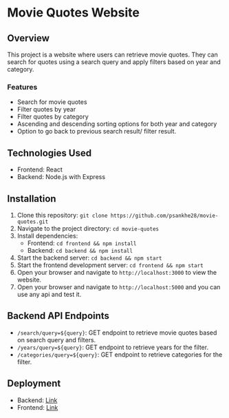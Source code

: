 # Movie Quotes Website

## Overview
This project is a website where users can retrieve movie quotes. They can search for quotes using a search query and apply filters based on year and category.

### Features
- Search for movie quotes
- Filter quotes by year
- Filter quotes by category
- Ascending and descending sorting options for both year and category
- Option to go back to previous search result/ filter result.

## Technologies Used
- Frontend: React
- Backend: Node.js with Express

## Installation
1. Clone this repository: `git clone https://github.com/psankhe28/movie-quotes.git`
2. Navigate to the project directory: `cd movie-quotes`
3. Install dependencies:
   - Frontend: `cd frontend && npm install`
   - Backend: `cd backend && npm install`
4. Start the backend server: `cd backend && npm start`
5. Start the frontend development server: `cd frontend && npm start`
6. Open your browser and navigate to `http://localhost:3000` to view the website.
7. Open your browser and navigate to `http://localhost:5000` and you can use any api and test it.


## Backend API Endpoints
- `/search/query=${query}`: GET endpoint to retrieve movie quotes based on search query and filters.
- `/years/query=${query}`: GET endpoint to retrieve years for the filter.
- `/categories/query=${query}`: GET endpoint to retrieve categories for the filter.

## Deployment
- Backend: [Link](https://movie-quotes-9e17.onrender.com/)
- Frontend: [Link](https://movie-quotes-demo-2024.netlify.app/)
